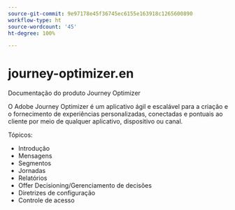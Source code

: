 ```yaml
---
source-git-commit: 9e97178e45f36745ec6155e163918c1265600890
workflow-type: ht
source-wordcount: '45'
ht-degree: 100%

---
```

# journey-optimizer.en

Documentação do produto Journey Optimizer

O Adobe Journey Optimizer é um aplicativo ágil e escalável para a criação e o fornecimento de 
experiências personalizadas, conectadas e pontuais ao cliente por meio de qualquer aplicativo, dispositivo ou canal.

Tópicos:

* Introdução
* Mensagens
* Segmentos
* Jornadas
* Relatórios
* Offer Decisioning/Gerenciamento de decisões
* Diretrizes de configuração
* Controle de acesso
